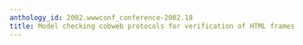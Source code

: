 ```yaml
---
anthology_id: 2002.wwwconf_conference-2002.18
title: Model checking cobweb protocols for verification of HTML frames behavior
---
```

